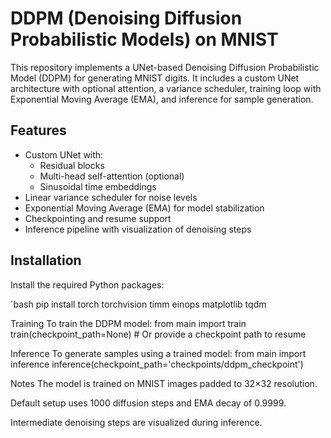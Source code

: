 # DDPM (Denoising Diffusion Probabilistic Models) on MNIST

This repository implements a UNet-based Denoising Diffusion Probabilistic Model (DDPM) for generating MNIST digits. It includes a custom UNet architecture with optional attention, a variance scheduler, training loop with Exponential Moving Average (EMA), and inference for sample generation.

## Features

- Custom UNet with:
  - Residual blocks
  - Multi-head self-attention (optional)
  - Sinusoidal time embeddings
- Linear variance scheduler for noise levels
- Exponential Moving Average (EMA) for model stabilization
- Checkpointing and resume support
- Inference pipeline with visualization of denoising steps

## Installation

Install the required Python packages:

`bash
pip install torch torchvision timm einops matplotlib tqdm


Training
To train the DDPM model:
  from main import train
  train(checkpoint_path=None)  # Or provide a checkpoint path to resume

Inference
To generate samples using a trained model:
  from main import inference
  inference(checkpoint_path='checkpoints/ddpm_checkpoint')

Notes
The model is trained on MNIST images padded to 32×32 resolution.

Default setup uses 1000 diffusion steps and EMA decay of 0.9999.

Intermediate denoising steps are visualized during inference.
